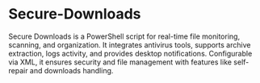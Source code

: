# Secure-Downloads
Secure Downloads is a PowerShell script for real-time file monitoring, scanning, and organization. It integrates antivirus tools, supports archive extraction, logs activity, and provides desktop notifications. Configurable via XML, it ensures security and file management with features like self-repair and downloads handling.
